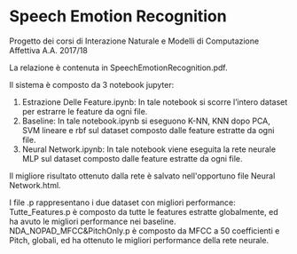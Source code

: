 # Speech Emotion Recognition

Progetto dei corsi di Interazione Naturale e Modelli di Computazione Affettiva A.A. 2017/18

La relazione è contenuta in SpeechEmotionRecognition.pdf.

Il sistema è composto da 3 notebook jupyter:
1) Estrazione Delle Feature.ipynb: In tale notebook si scorre l’intero dataset per estrarre le feature da ogni file.
2) Baseline: In tale notebook.ipynb si eseguono K-NN, KNN dopo PCA, SVM lineare e rbf sul dataset composto dalle feature estratte da ogni file.
3) Neural Network.ipynb: In tale notebook viene eseguita la rete neurale MLP sul dataset composto dalle feature estratte da ogni file.

Il migliore risultato ottenuto dalla rete è salvato nell'opportuno file Neural Network.html.

I file .p rappresentano i due dataset con migliori performance: Tutte_Features.p è composto da tutte le features estratte globalmente,
ed ha avuto le migliori performance nei baseline. NDA_NOPAD_MFCC&PitchOnly.p è composto da MFCC a 50 coefficienti e Pitch, globali,
ed ha ottenuto le migliori performance della rete neurale.
